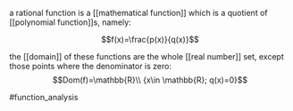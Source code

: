 a rational function is a [[mathematical function]] which is a quotient of [[polynomial function]]s, namely:  
  
$$f(x)=\frac{p(x)}{q(x)}$$  
  
the [[domain]] of these functions are the whole [[real number]] set, except those points where the denominator is zero:  
$$Dom(f)=\mathbb{R}\\ {x\in \mathbb{R}; q(x)=0}$$  
  
#function_analysis